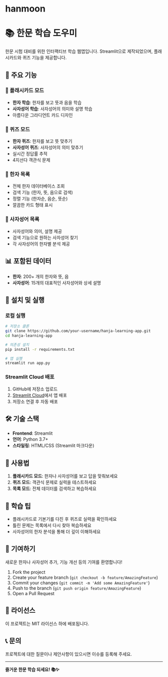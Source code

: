 # hanmoon
# 📚 한문 학습 도우미

한문 시험 대비를 위한 인터랙티브 학습 웹앱입니다. Streamlit으로 제작되었으며, 플래시카드와 퀴즈 기능을 제공합니다.

## 🌟 주요 기능

### 🎴 플래시카드 모드
- **한자 학습**: 한자를 보고 뜻과 음을 학습
- **사자성어 학습**: 사자성어의 의미와 설명 학습
- 아름다운 그라디언트 카드 디자인

### 🎯 퀴즈 모드
- **한자 퀴즈**: 한자를 보고 뜻 맞추기
- **사자성어 퀴즈**: 사자성어의 의미 맞추기
- 실시간 정답률 추적
- 4지선다 객관식 문제

### 📝 한자 목록
- 전체 한자 데이터베이스 조회
- 검색 기능 (한자, 뜻, 음으로 검색)
- 정렬 기능 (한자순, 음순, 뜻순)
- 깔끔한 카드 형태 표시

### 📜 사자성어 목록
- 사자성어와 의미, 설명 제공
- 검색 기능으로 원하는 사자성어 찾기
- 각 사자성어의 한자별 분석 제공

## 📊 포함된 데이터

- **한자**: 200+ 개의 한자와 뜻, 음
- **사자성어**: 15개의 대표적인 사자성어와 상세 설명

## 🚀 설치 및 실행

### 로컬 실행
```bash
# 저장소 클론
git clone https://github.com/your-username/hanja-learning-app.git
cd hanja-learning-app

# 의존성 설치
pip install -r requirements.txt

# 앱 실행
streamlit run app.py
```

### Streamlit Cloud 배포
1. GitHub에 저장소 업로드
2. [Streamlit Cloud](https://streamlit.io/cloud)에서 앱 배포
3. 저장소 연결 후 자동 배포

## 🛠️ 기술 스택

- **Frontend**: Streamlit
- **언어**: Python 3.7+
- **스타일링**: HTML/CSS (Streamlit 마크다운)

## 📱 사용법

1. **플래시카드 모드**: 한자나 사자성어를 보고 답을 맞춰보세요
2. **퀴즈 모드**: 객관식 문제로 실력을 테스트하세요
3. **목록 모드**: 전체 데이터를 검색하고 복습하세요

## 🎯 학습 팁

- 플래시카드로 기본기를 다진 후 퀴즈로 실력을 확인하세요
- 틀린 문제는 목록에서 다시 찾아 복습하세요
- 사자성어의 한자 분석을 통해 더 깊이 이해하세요

## 🤝 기여하기

새로운 한자나 사자성어 추가, 기능 개선 등의 기여를 환영합니다!

1. Fork the project
2. Create your feature branch (`git checkout -b feature/AmazingFeature`)
3. Commit your changes (`git commit -m 'Add some AmazingFeature'`)
4. Push to the branch (`git push origin feature/AmazingFeature`)
5. Open a Pull Request

## 📝 라이선스

이 프로젝트는 MIT 라이선스 하에 배포됩니다.

## 📞 문의

프로젝트에 대한 질문이나 제안사항이 있으시면 이슈를 등록해 주세요.

---

**즐거운 한문 학습 되세요! 📚✨**
